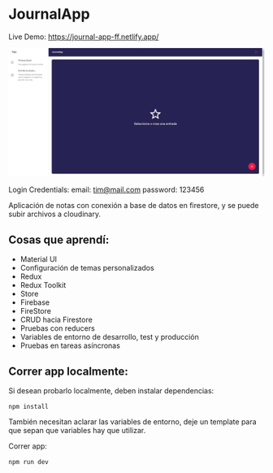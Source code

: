 # JournalApp

Live Demo: https://journal-app-ff.netlify.app/

![plot](./public/assets/screen.jpg)

Login Credentials: email: tim@mail.com password: 123456

Aplicación de notas con conexión a base de datos en firestore, y se puede subir archivos a cloudinary.

## Cosas que aprendí:

- Material UI
- Configuración de temas personalizados
- Redux
- Redux Toolkit
- Store
- Firebase
- FireStore
- CRUD hacia Firestore
- Pruebas con reducers
- Variables de entorno de desarrollo, test y producción
- Pruebas en tareas asíncronas

## Correr app localmente:

Si desean probarlo localmente, deben instalar dependencias:
```
npm install
```

También necesitan aclarar las variables de entorno, deje un template para que sepan que variables hay que utilizar.

Correr app:
```
npm run dev
```